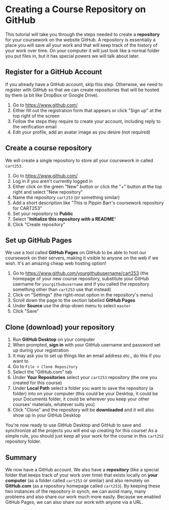 # Creating a Course Repository on GitHub

This tutorial will take you through the steps needed to create a __repository__ for your coursework on the website GitHub. A repository is essentially a place you will save all your work and that will keep track of the history of your work over time. On your computer it will just look like a normal folder you put files in, but it has special powers we will talk about later.

## Register for a GitHub Account

If you already have a GitHub account, skip this step. Otherwise, we need to register with GitHub so that we can create repositories that will be hosted by them (a bit like DropBox or Google Drive).

1. Go to https://www.github.com/
1. Either fill out the registration form that appears or click "Sign up" at the top right of the screen
1. Follow the steps they require to create your account, including reply to the verification email
1. Edit your profile, add an avatar image as you desire (not required)

## Create a course repository

We will create a single repository to store all your coursework in called `cart253`.

1. Go to https://www.github.com/
1. Log in if you aren't currently logged in
1. Either click on the green "New" button or click the "+" button at the top right and select "New repository"
1. Name the repository `cart253` (or something similar)
1. Add a short description like "This is Pippin Barr's coursework repository for CART253"
1. Set your repository to __Public__
1. Select "__Initialize this repository with a README__"
1. Click "Create repository"

## Set up GitHub Pages

We use a tool called __GitHub Pages__ on GitHub to be able to host our coursework on their servers, making it visible to anyone on the web if we wish. It's an amazing cheap web hosting option!

1. Go to https://www.github.com/yourgithubusername/cart253 (the homepage of your new course repository, substitute your GitHub username for `yourgithubusername` and if you called the repository something other than `cart253` use that instead)
1. Click on "Settings" (the right-most option in the repository's menu)
1. Scroll down the page to the section labelled __GitHub Pages__
1. Under __Source__ use the drop-down menu to select `master`
1. Click "Save"

## Clone (download) your repository

1. Run __GitHub Desktop__ on your computer
1. When prompted, __sign in__ with your GitHub username and password set up during your registration
1. It may ask you to set up things like an email address etc., do this if you want to
1. Go to `File > Clone Repository`
1. Select the "GitHub.com" tab
1. Under __Your Repositories__ select your `cart253` repository (the one you created for this course)
1. Under __Local Path__ select a folder you want to save the repository (a folder) into on your computer (this could be your Desktop, it could be your Documents folder, it could be wherever you keep your other courses' materials, whatever suits you)
1. Click "Clone" and the repository will be __downloaded__ and it will also show up in your GitHub Desktop

You're now ready to use GitHub Desktop and GitHub to save and synchronize all the projects you will end up creating for this course! As a simple rule, you should just keep all your work for the course in this `cart252` repository folder.

## Summary

We now have a GitHub account. We also have a __repository__ (like a special folder that keeps track of your work over time) that exists locally on __your computer__ (as a folder called `cart253` or similar) and also remotely on __GitHub.com__ (as a repository homepage called `cart253`). By keeping these two instances of the repository in synch, we can avoid many, many problems and also share our work much more easily. Because we enabled GitHub Pages, we can also share our work with anyone via a URL.
